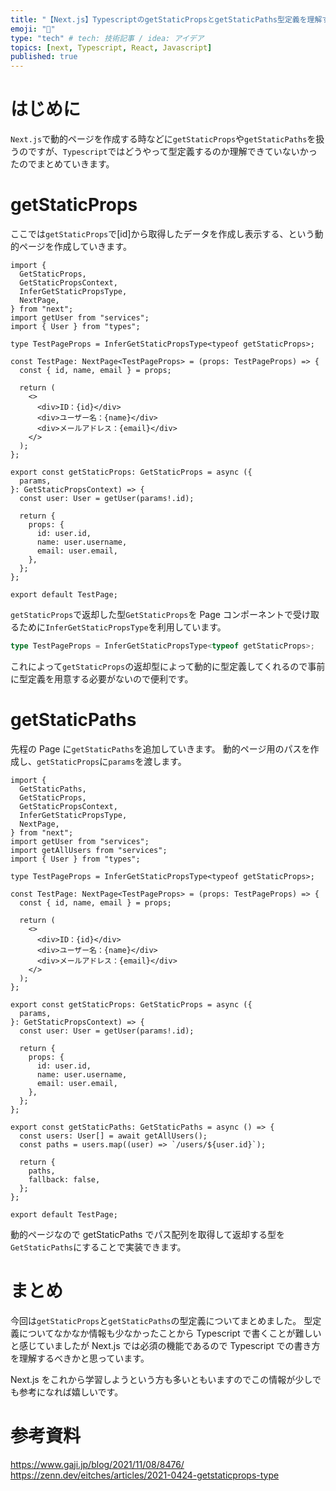 ```yaml
---
title: "【Next.js】TypescriptのgetStaticPropsとgetStaticPaths型定義を理解する"
emoji: "🕌"
type: "tech" # tech: 技術記事 / idea: アイデア
topics: [next, Typescript, React, Javascript]
published: true
---
```


# はじめに

`Next.js`で動的ページを作成する時などに`getStaticProps`や`getStaticPaths`を扱うのですが、`Typescript`ではどうやって型定義するのか理解できていないかったのでまとめていきます。

# getStaticProps

ここでは`getStaticProps`で[id]から取得したデータを作成し表示する、という動的ページを作成していきます。

```Typescript:[id].tsx
import {
  GetStaticProps,
  GetStaticPropsContext,
  InferGetStaticPropsType,
  NextPage,
} from "next";
import getUser from "services";
import { User } from "types";

type TestPageProps = InferGetStaticPropsType<typeof getStaticProps>;

const TestPage: NextPage<TestPageProps> = (props: TestPageProps) => {
  const { id, name, email } = props;

  return (
    <>
      <div>ID：{id}</div>
      <div>ユーザー名：{name}</div>
      <div>メールアドレス：{email}</div>
    </>
  );
};

export const getStaticProps: GetStaticProps = async ({
  params,
}: GetStaticPropsContext) => {
  const user: User = getUser(params!.id);

  return {
    props: {
      id: user.id,
      name: user.username,
      email: user.email,
    },
  };
};

export default TestPage;
```

`getStaticProps`で返却した型`GetStaticProps`を Page コンポーネントで受け取るために`InferGetStaticPropsType`を利用しています。

```Typescript
type TestPageProps = InferGetStaticPropsType<typeof getStaticProps>;
```

これによって`getStaticProps`の返却型によって動的に型定義してくれるので事前に型定義を用意する必要がないので便利です。

# getStaticPaths

先程の Page に`getStaticPaths`を追加していきます。
動的ページ用のパスを作成し、`getStaticProps`に`params`を渡します。

```Typescript:[id].tsx
import {
  GetStaticPaths,
  GetStaticProps,
  GetStaticPropsContext,
  InferGetStaticPropsType,
  NextPage,
} from "next";
import getUser from "services";
import getAllUsers from "services";
import { User } from "types";

type TestPageProps = InferGetStaticPropsType<typeof getStaticProps>;

const TestPage: NextPage<TestPageProps> = (props: TestPageProps) => {
  const { id, name, email } = props;

  return (
    <>
      <div>ID：{id}</div>
      <div>ユーザー名：{name}</div>
      <div>メールアドレス：{email}</div>
    </>
  );
};

export const getStaticProps: GetStaticProps = async ({
  params,
}: GetStaticPropsContext) => {
  const user: User = getUser(params!.id);

  return {
    props: {
      id: user.id,
      name: user.username,
      email: user.email,
    },
  };
};

export const getStaticPaths: GetStaticPaths = async () => {
  const users: User[] = await getAllUsers();
  const paths = users.map((user) => `/users/${user.id}`);

  return {
    paths,
    fallback: false,
  };
};

export default TestPage;
```

動的ページなので getStaticPaths でパス配列を取得して返却する型を`GetStaticPaths`にすることで実装できます。

# まとめ

今回は`getStaticProps`と`getStaticPaths`の型定義についてまとめました。
型定義についてなかなか情報も少なかったことから Typescript で書くことが難しいと感じていましたが Next.js では必須の機能であるので Typescript での書き方を理解するべきかと思っています。

Next.js をこれから学習しようという方も多いともいますのでこの情報が少しでも参考になれば嬉しいです。

# 参考資料

https://www.gaji.jp/blog/2021/11/08/8476/
https://zenn.dev/eitches/articles/2021-0424-getstaticprops-type
